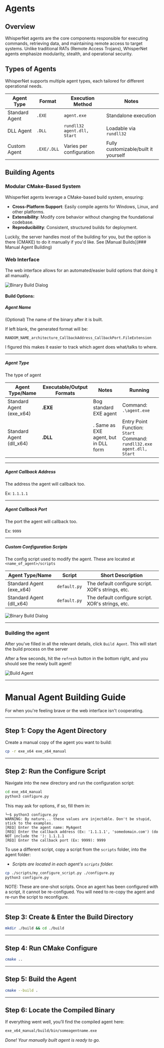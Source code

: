 # Agents

## Overview
WhisperNet agents are the core components responsible for executing commands, retrieving data, and maintaining remote access to target systems. Unlike traditional RATs (Remote Access Trojans), WhisperNet agents emphasize modularity, stealth, and operational security.

## Types of Agents
WhisperNet supports multiple agent types, each tailored for different operational needs.

| Agent Type       | Format  | Execution Method                               | Notes |
|------------------|---------|-----------------------------------------------|-------|
| Standard Agent   | `.EXE`  | `agent.exe`                                   | Standalone execution |
| DLL Agent       | `.DLL`  | `rundll32 agent.dll, Start`                   | Loadable via `rundll32` |
| Custom Agent    | `.EXE/.DLL` | Varies per configuration                    | Fully customizable/built it yourself |


## Building Agents
### Modular CMake-Based System
WhisperNet agents leverage a CMake-based build system, ensuring:

- **Cross-Platform Support**: Easily compile agents for Windows, Linux, and other platforms.
- **Extensibility**: Modify core behavior without changing the foundational codebase.
- **Reproducibility**: Consistent, structured builds for deployment.

Luckily, the server handles most of the building for you, but the option is there (CMAKE) to do it manually if you'd like. See [Manual Builds](### Manual Agent Building)

### Web Interface

The web interface allows for an automated/easier build options that doing it all manually.

![Binary Build Dialog](../img/webinterface/build_agent_dialog.png)

#### Build Options:

##### Agent Name
(Optional) The name of the binary after it is built.

If left blank, the generated format will be:

`RANDOM_NAME_architecture_CallbackAddress_CallbackPort.FileExtension`

I figured this makes it easier to track which agent does what/talks to where.


---

##### Agent Type

The type of agent

| Agent Type/Name             | Executable/Output Formats                                   |  Notes | Running|
|--------------------------------|------------------------------------------------------|-----------|-----------|
|Standard Agent (exe_x64) | **.EXE**      | Bog standard EXE agent      | Command: `.\agent.exe` |
|Standard Agent (dll_x64) | **.DLL**        |. Same as EXE agent, but in DLL form | Entry Point Function: `Start`<br> Command: `rundll32.exe agent.dll, Start`|
---

##### Agent Callback Address

The address the agent will callback too.

Ex: `1.1.1.1`

---

##### Agent Callback Port

The port the agent will callback too.

Ex: `9999`

---


##### Custom Configuration Scripts
The config script used to modify the agent. These are located at `<name_of_agent>/scripts`


| Agent Type/Name             | Script                                |  Short Description | 
|--------------------------------|------------------------------------------------------|-----------|
|Standard Agent (exe_x64) | `default.py`    | The default configure script. XOR's strings, etc.     | 
|Standard Agent (dll_x64) | `default.py`    | The default configure script. XOR's strings, etc.     | 

![Binary Build Dialog](../img/webinterface/build_agent_scripts_dialog.png)

---

### Building the agent

After you've filled in all the relevant details, click `Build Agent`. This will start the build process on the server

After a few seconds, hit the `refresh` button in the bottom right, and you should see the newly built agent!

![Build Agent](../img/webinterface/built_agent.png)

---


# **Manual Agent Building Guide**  
For when you're feeling brave or the web interface isn't cooperating.

---

## **Step 1: Copy the Agent Directory**  
Create a manual copy of the agent you want to build:  

```bash
cp -r exe_x64 exe_x64_manual
```
---

## **Step 2: Run the Configure Script**  
Navigate into the new directory and run the configuration script:  

```bash
cd exe_x64_manual
python3 configure.py
```

This may ask for options, if so, fill them in:
```
└─$ python3 configure.py
WARNING: By nature... these values are injectable. Don't be stupid, stick to the examples.
[REQ] Enter the agent name: MyAgent
[REQ] Enter the callback address (Ex: '1.1.1.1', 'somedomain.com') (do NOT include the '): 1.1.1.1
[REQ] Enter the callback port (Ex: 9999): 9999

```


To use a different script, copy a script from the `scripts` folder, into the agent folder:  
 - *Scripts are located in each agent's `scripts` folder.*  

```bash
cp ./scripts/my_configure_script.py ./configure.py
python3 configure.py
```

NOTE: These are one-shot scripts. Once an agent has been configured with a script, it cannot be re-configued. You will need to re-copy the agent and re-run the script to reconfigure.

---

## **Step 3: Create & Enter the Build Directory**  

```bash
mkdir ./build && cd ./build
```
---

## **Step 4: Run CMake Configure**  

```bash
cmake ..
```
---

## **Step 5: Build the Agent**  

```bash
cmake --build .
```
---

## **Step 6: Locate the Compiled Binary**  
If everything went well, you’ll find the compiled agent here:  

```bash
exe_x64_manual/build/bin/someagentname.exe
```

*Done! Your manually built agent is ready to go.*  

